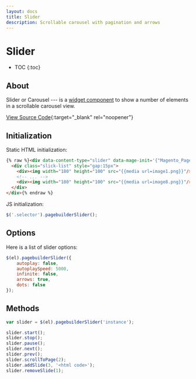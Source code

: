 ```yaml
---
layout: docs
title: Slider
description: Scrollable carousel with pagination and arrows
---
```


# Slider

* TOC
{:toc}

## About

Slider or Carousel --- is a [widget component](widgets) to show a number of
elements in a scrollable carousel view.

[View Source Code](https://github.com/breezefront/module-breeze/blob/master/view/frontend/web/js/components/pagebuilder/slider.js){:target="_blank" rel="noopener"}

## Initialization

Static HTML initialization:

```html
{% raw %}<div data-content-type="slider" data-mage-init='{"Magento_PageBuilder/js/content-type/slider/appearance/default/widget":{"arrows":true,"dots":true}}'>
  <div class="slick-list" style="gap:15px">
    <div><img width="180" height="100" src="{{media url=image1.png}}"/></div>
    <!-- ... -->
    <div><img width="180" height="100" src="{{media url=image8.png}}"/></div>
  </div>
</div>{% endraw %}
```

JS initialization:

```js
$('.selector').pagebuilderSlider();
```

## Options

Here is a list of slider options:

```js
$(el).pagebuilderSlider({
    autoplay: false,
    autoplaySpeed: 5000,
    infinite: false,
    arrows: true,
    dots: false
});
```

## Methods

```js
var slider = $(el).pagebuilderSlider('instance');

slider.start();
slider.stop();
slider.pause();
slider.next();
slider.prev();
slider.scrollToPage(2);
slider.addSlide(3, '<html code>');
slider.removeSlide(1);
```
